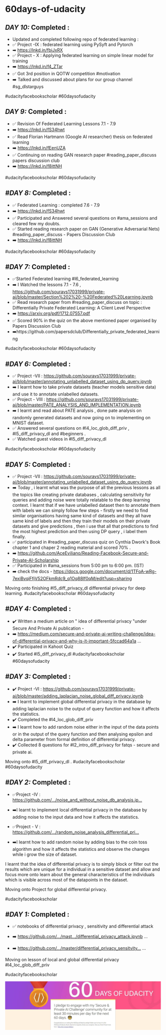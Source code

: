 # 60days-of-udacity
## *DAY 10:* Completed :
* Updated and completed following repo of federated learning :
* ✅ Project -IX : federated learning using PySyft and Pytorch
* ➡ https://lnkd.in/fbiJxRX
* ✅ Project - X : Applying federated learning on simple linear model for training
* ➡️ https://lnkd.in/f4_ZTar
* ✅ Got 3rd position in QOTW competition #motivation
* ➡️ Talked and discussed about plans for our group channel #sg_dlstarguys

#udacityfacebookscholar
#60daysofudacity


## *DAY 9:* Completed :
* ✅ Revision Of Federated Learning Lessons 7.1 - 7.9
* ➡️ https://lnkd.in/fS34hwt
* ✅ Read Florian Hartmann (Google AI researcher) thesis on federated learning
* ➡️ https://lnkd.in/fEenUZA
* ✅ Continuing on reading GAN research paper #reading_paper_discuss  papers discussion club
* ➡️ https://lnkd.in/f8ittNH 

#udacityfacebookscholar
#60daysofudacity

## *#DAY 8:* Completed :
* ✅ Federated Learning : completed 7.6  - 7.9
* ➡️  https://lnkd.in/fS34hwt
* ✅ Participated and Answered several questions on #ama_sessions and cleared few my doubts.
* ✅ Started reading research paper on GAN (Generative Adversarial Nets) #reading_paper_discuss - Papers Discussion Club
* ➡️ https://lnkd.in/f8ittNH

#udacityfacebookscholar
#60daysofudacity

## *#DAY 7:* Completed :
* ✅Started Federated learning #l6_federated_learning
* ➡️ I Watched the lessons 7.1 - 7.6 , https://github.com/souravs17031999/private-ai/blob/master/Section%202%20-%20Federated%20Learning.ipynb
* ✅ Read research paper from #reading_paper_discuss on topic : Differentially Private Federated Learning: A Client Level Perspective
* ➡️  https://arxiv.org/pdf/1712.07557.pdf
* ✅  Scored 90% in the quiz on the above mentioned paper organised by Papers Discussion Club
* ➡️https://github.com/papersdclub/Differentially_private_federated_learning

#udacityfacebookscholar
#60daysofudacity

## *#DAY 6:* Completed :
* ✅ Project -VII : https://github.com/souravs17031999/private-ai/blob/master/annotating_unlabelled_dataset_using_dp_query.ipynb
* ➡️ I learnt how to take private datasets (teacher models sensitive data) and use it to annotate unlabelled datasets.
* ✅ Project - VIII : https://github.com/souravs17031999/private-ai/blob/master/PATE_ANALYSIS_AND_IMPLEMENTATION.ipynb
* ➡️ I learnt and read about PATE analysis , done pate analysis on randomly generated datasets and now going on to implementing on MNIST dataset.
* ✅ Answered several questions on #l4_loc_glob_diff_priv  ,  #l5_diff_privacy_dl and #beginners .
* ✅ Watched guest videos in #l5_diff_privacy_dl

#udacityfacebookscholar
#60daysofudacity

## *#DAY 5:* Completed :
* ✅ Project -VII : https://github.com/souravs17031999/private-ai/blob/master/annotating_unlabelled_dataset_using_dp_query.ipynb
* ➡️ Today  , i learnt what was the purpose of all the previous lessons as all the topics  like creating private databases , calculating sensitivity for queries and adding noise were totally relatable to the deep learning context. 
I learnt that if we have unlabelled dataset then to annotate them with labels we can simply follow few steps - firstly we need to find similar organisations having same kind of datasets and they all have same kind of labels and then they train their models on their private datasets and give predictions , then i use that all that predictions to  find the most highest prediction and then using DP query , i label them finally.
* ✅ participated in #reading_paper_discuss quiz on Cynthia Dwork's Book chapter 1 and chaper 2 reading material and scored 70% .
* ➡️ https://github.com/AceEviliano/Reading-Facebook-Secure-and-Private-AI-Scholarship
* ✅ Participated in #ama_sessions from 5:00 pm to 6:00 pm. (IST)
* ➡️ check the docs - https://docs.google.com/document/d/1TFoA-wRg-7exiBvqiFfjV52OFkmRdc9_q1Oq88If0qM/edit?usp=sharing

Moving onto finishing #l5_diff_privacy_dl  differential privacy for deep learning.
#udacityfacebookscholar
#60daysofudacity

## *#DAY 4:* Completed : 
* ✔️ Written a medium article on " idea of differential privacy "under Secure And Private Ai publication - 
* ➡️ https://medium.com/secure-and-private-ai-writing-challenge/idea-of-differential-privacy-and-why-is-it-important-5fccad64a1a … 
* ✔️ Participated in Kahoot Quiz 
* ✔️ Started #l5_diff_privacy_dl 
#udacityfacebookscholar 
#60daysofudacity

## *#DAY 3:* Completed :
* ✔️ Project -VI : https://github.com/souravs17031999/private-ai/blob/master/adding_laplacian_noise_global_diff_privacy.ipynb
* ➡️ I learnt to implement global differential privacy in the database by adding laplacian noise to the output of query function and how it affects the statistics.
* ✔️ Completed the #l4_loc_glob_diff_priv
* ➡️ I learnt how to add random noise either in the input of the data points or in the output of the query function and then analysing epsilon and delta parameter from formal definition of differential privacy.
* ✔️ Collected 8 questions for #l2_intro_diff_privacy  for fatqs - secure and private ai.

Moving onto #l5_diff_privacy_dl .
#udacityfacebookscholar
#60daysofudacity

## *#DAY 2:* Completed :

* ✅Project -IV : https://github.com/…/noise_and_without_noise_db_analysis.ip…

* ➡️I learnt to implement local differential privacy in the database by adding noise to the input data and how it affects the statistics.

* ✅Project - V : https://github.com/…/random_noise_analysis_differential_pri…

* ➡️I learnt how to add random noise by adding bias to the coin toss algorithm and how it affects the statistics and observe the changes while i grow the size of dataset.

I learnt that the idea of differential privacy is to simply block or filter out the results which are unique for a individual in a sensitive dataset and allow and focus more onto learn about the general characteristics of the individuals which is visible across most of the datapoints in the dataset.

Moving onto Project for global differential privacy.

#udacityfacebookscholar


## *#DAY 1:* Completed :
* ✅ notebooks of differential privacy , sensitivity and differential attack

* ➡️ https://github.com/…/mast…/differential_privacy_attack.ipynb …

* ➡️ https://github.com/…/master/differential_privacy_sensitvity… …

Moving on lesson of local and global differential privacy #l4_loc_glob_diff_priv

#udacityfacebookscholar

![#60DAYSOFUDACITY](60daysofudacity.jpg)
